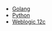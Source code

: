 - [Golang](projects/curso-golang.md)
- [Python](projects/curso-python.md)
- [Weblogic 12c](projects/curso-weblogic-12c.md)

